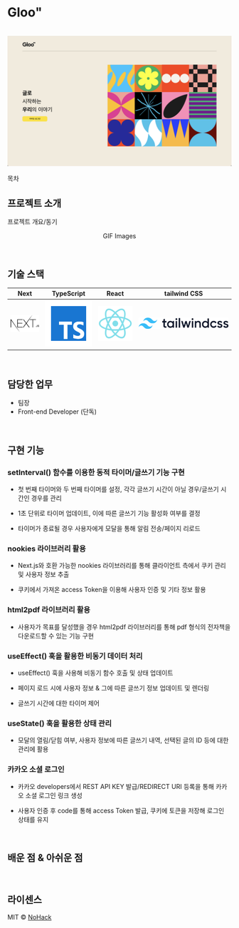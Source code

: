 # Gloo"

<p align="center">
  <br>
  <img src="./sources/gloo-main.png">
  <br>
</p>

목차

## 프로젝트 소개

<p align="justify">
프로젝트 개요/동기
</p>

<p align="center">
GIF Images
</p>

<br>

## 기술 스택

| Next | TypeScript |  React   |  tailwind CSS   |
| :--------: | :--------: | :------: | :-----: |
|   ![next]    |   ![ts]    | ![react] | ![tailwind] |

<br>

## 담당한 업무
- 팀장
- Front-end Developer (단독)
<br>

## 구현 기능

### setInterval() 함수를 이용한 동적 타이머/글쓰기 기능 구현
- 첫 번째 타이머와 두 번째 타이머를 설정, 각각 글쓰기 시간이 아닐 경우/글쓰기 시간인 경우를 관리

- 1초 단위로 타이머 업데이트, 이에 따른 글쓰기 기능 활성화 여부를 결정

- 타이머가 종료될 경우 사용자에게 모달을 통해 알림 전송/페이지 리로드

### nookies 라이브러리 활용
- Next.js와 호환 가능한 nookies 라이브러리를 통해 클라이언트 측에서 쿠키 관리 및 사용자 정보 추출

- 쿠키에서 가져온 access Token을 이용해 사용자 인증 및 기타 정보 활용

### html2pdf 라이브러리 활용
- 사용자가 목표를 달성했을 경우 html2pdf 라이브러리를 통해 pdf 형식의 전자책을 다운로드할 수 있는 기능 구현


### useEffect() 훅을 활용한 비동기 데이터 처리
- useEffect() 훅을 사용해 비동기 함수 호출 및 상태 업데이트

- 페이지 로드 시에 사용자 정보 & 그에 따른 글쓰기 정보 업데이트 및 렌더링

- 글쓰기 시간에 대한 타이머 제어

### useState() 훅을 활용한 상태 관리
- 모달의 열림/닫힘 여부, 사용자 정보에 따른 글쓰기 내역, 선택된 글의 ID 등에 대한 관리에 활용

### 카카오 소셜 로그인
- 카카오 developers에서 REST API KEY 발급/REDIRECT URI 등록을 통해 카카오 소셜 로그인 링크 생성

- 사용자 인증 후 code를 통해 access Token 발급, 쿠키에 토큰을 저장해 로그인 상태를 유지


<br>

## 배운 점 & 아쉬운 점

<p align="justify">

</p>

<br>

## 라이센스

MIT &copy; [NoHack](mailto:lbjp114@gmail.com)

<!-- Stack Icon Refernces -->

[next]: ./sources/next.png
[ts]: ./sources/typescript.svg
[react]: ./sources/react.svg
[tailwind]: ./sources/tailwind-5.png
